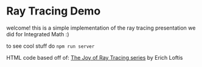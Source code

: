# Ray Tracing Demo

welcome! this is a simple implementation of the ray tracing
presentation we did for Integrated Math :)

to see cool stuff do `npm run server`

HTML code based off of: [The Joy of Ray Tracing series](https://www.youtube.com/playlist?list=PL3NuKUKozjGTJRKB4duG2dxpyUu_Pj7jV) by Erich Loftis
